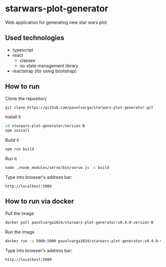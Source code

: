 # starwars-plot-generator
Web application for generating new star wars plot

## Used technologies
  * typescript
  * react
    * classes
    * no state management library
  * reactstrap (for using bootstrap)

## How to run
Clone the repository
```sh
git clone https://github.com/pavolvarga/starwars-plot-generator.git
```
Install it
```sh
cd starwars-plot-generator/version-B
npm install
```
Build it
```sh
npm run build
```
Run it
```sh
node ./node_modules/serve/bin/serve.js -s build
```
Type into browser's address bar:
```
http://localhost:5000
```

## How to run via docker
Pull the image
```sh
docker pull pavolvarga1024/starwars-plot-generator:v0.4.0-version-B
```

Run the image
```sh
docker run -p 5000:5000 pavolvarga1024/starwars-plot-generator:v0.4.0-version-B
```

Type into browser's address bar:
```
http://localhost:5000
```